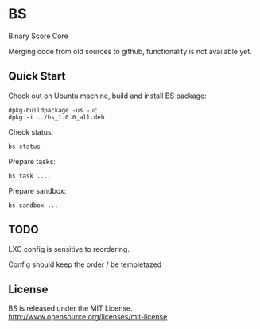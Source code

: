 BS
==

Binary Score Core


Merging code from old sources to github, functionality is not available yet.

## Quick Start

Check out on Ubuntu machine, build and install BS package:

    dpkg-buildpackage -us -uc
    dpkg -i ../bs_1.0.0_all.deb
    
Check status:

    bs status
    
Prepare tasks:

    bs task ....
    
Prepare sandbox:

    bs sandbox ... 


## TODO

LXC config is sensitive to reordering.

Config should keep the order / be templetazed

## License

BS is released under the MIT License. http://www.opensource.org/licenses/mit-license

